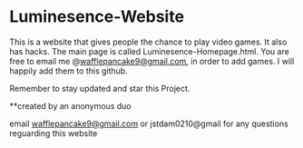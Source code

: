 # Luminesence-Website
This is a website that gives people the chance to play video games. It also has hacks.
The main page is called Luminesence-Homepage.html. You are free to email me @wafflepancake9@gmail.com,
in order to add games. I will happily add them to this github.

Remember to stay updated and star this Project.




**created by an anonymous duo 


email wafflepancake9@gmail.com or jstdam0210@gmail for any questions reguarding this website
